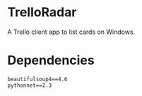 # TrelloRadar

A Trello client app to list cards on Windows.

# Dependencies

```
beautifulsoup4==4.6
pythonnet==2.3
```
